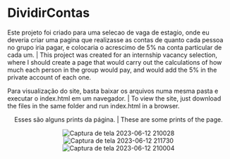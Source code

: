 # DividirContas
Este projeto foi criado para uma selecao de vaga de estagio, onde eu deveria criar uma pagina que realizasse as contas de quanto cada pessoa no grupo iria pagar, e colocaria o acrescimo de 5% na conta particular de cada um. | This project was created for an internship vacancy selection, where I should create a page that would carry out the calculations of how much each person in the group would pay, and would add the 5% in the private account of each one.

Para visualização do site, basta baixar os arquivos numa mesma pasta e executar o index.html em um navegador. | To view the site, just download the files in the same folder and run index.html in a browser.
<div align="center">
Esses são alguns prints da página. | These are some prints of the page.
<br>

![Captura de tela 2023-06-12 210028](https://github.com/0aquarianjo/DividirContas/assets/130726878/2e3fa66c-73df-428b-8c83-cb777d2dc1a7)
![Captura de tela 2023-06-12 211730](https://github.com/0aquarianjo/DividirContas/assets/130726878/7d3c6def-993e-4fc8-b7c8-1589b26bf290)
![Captura de tela 2023-06-12 210004](https://github.com/0aquarianjo/DividirContas/assets/130726878/cae02bb3-563c-484a-a7d6-d712698d5aa5)
</div>

